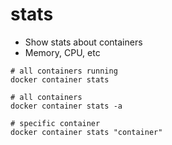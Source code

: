 # stats

- Show stats about containers
- Memory, CPU, etc

```shell
# all containers running
docker container stats

# all containers
docker container stats -a

# specific container
docker container stats "container"

```
